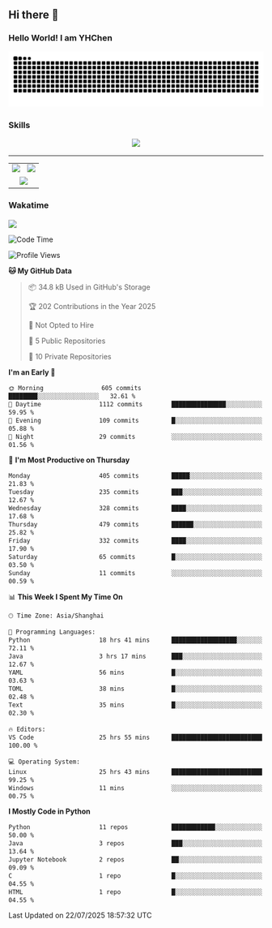 
## Hi there 👋

<!--
**YHChen0511/YHChen0511** is a ✨ _special_ ✨ repository because its `README.md` (this file) appears on your GitHub profile.

Here are some ideas to get you started:

- 🔭 I’m currently working on ...
- 🌱 I’m currently learning ...
- 👯 I’m looking to collaborate on ...
- 🤔 I’m looking for help with ...
- 💬 Ask me about ...
- 📫 How to reach me: ...
- 😄 Pronouns: ...
- ⚡ Fun fact: ...
-->
### Hello World!  I am YHChen

![](https://raw.githubusercontent.com/YHChen0511/YHChen0511/refs/heads/output/github-contribution-grid-snake.svg)

### Skills

<p align="center">
  <a href="https://skillicons.dev">
    <img src="https://skillicons.dev/icons?i=python,cpp,java,c,pytorch,git,docker,latex,mysql,linux,vscode" />
  </a>
</p>

---
<div align="center">
  <table style="width:100%;">
    <tr>
      <!-- 第一个图片 -->
      <td align="center">
        <img height='200' src="https://github-readme-stats.vercel.app/api?username=YHChen0511&show_icons=true" />
      </td>
      <!-- 第二个图片 -->
      <td align="center">
        <img height='200' src="https://github-readme-stats.vercel.app/api/top-langs/?username=YHChen0511&layout=compact" />
      </td>
    </tr>
    <!-- 第三个图片 -->
    <tr>
      <td colspan="2" align="center">
        <img height="220" src="https://github-readme-activity-graph.vercel.app/graph?username=YHChen0511&theme=github-compact&hide_border=true&area=true" />
      </td>
    </tr>
  </table>
</div>

### Wakatime
<img align="center" src="https://github-readme-stats.vercel.app/api/wakatime?username=YHChen0511&theme=transparent&hide_border=true&layout=compact&langs_count=20&range=last_30_days" />

<!--START_SECTION:waka-->
![Code Time](http://img.shields.io/badge/Code%20Time-407%20hrs%2024%20mins-blue)

![Profile Views](http://img.shields.io/badge/Profile%20Views-4-blue)

**🐱 My GitHub Data** 

> 📦 34.8 kB Used in GitHub's Storage 
 > 
> 🏆 202 Contributions in the Year 2025
 > 
> 🚫 Not Opted to Hire
 > 
> 📜 5 Public Repositories 
 > 
> 🔑 10 Private Repositories 
 > 
**I'm an Early 🐤** 

```text
🌞 Morning                605 commits         ████████░░░░░░░░░░░░░░░░░   32.61 % 
🌆 Daytime                1112 commits        ███████████████░░░░░░░░░░   59.95 % 
🌃 Evening                109 commits         █░░░░░░░░░░░░░░░░░░░░░░░░   05.88 % 
🌙 Night                  29 commits          ░░░░░░░░░░░░░░░░░░░░░░░░░   01.56 % 
```
📅 **I'm Most Productive on Thursday** 

```text
Monday                   405 commits         █████░░░░░░░░░░░░░░░░░░░░   21.83 % 
Tuesday                  235 commits         ███░░░░░░░░░░░░░░░░░░░░░░   12.67 % 
Wednesday                328 commits         ████░░░░░░░░░░░░░░░░░░░░░   17.68 % 
Thursday                 479 commits         ██████░░░░░░░░░░░░░░░░░░░   25.82 % 
Friday                   332 commits         ████░░░░░░░░░░░░░░░░░░░░░   17.90 % 
Saturday                 65 commits          █░░░░░░░░░░░░░░░░░░░░░░░░   03.50 % 
Sunday                   11 commits          ░░░░░░░░░░░░░░░░░░░░░░░░░   00.59 % 
```


📊 **This Week I Spent My Time On** 

```text
🕑︎ Time Zone: Asia/Shanghai

💬 Programming Languages: 
Python                   18 hrs 41 mins      ██████████████████░░░░░░░   72.11 % 
Java                     3 hrs 17 mins       ███░░░░░░░░░░░░░░░░░░░░░░   12.67 % 
YAML                     56 mins             █░░░░░░░░░░░░░░░░░░░░░░░░   03.63 % 
TOML                     38 mins             █░░░░░░░░░░░░░░░░░░░░░░░░   02.48 % 
Text                     35 mins             █░░░░░░░░░░░░░░░░░░░░░░░░   02.30 % 

🔥 Editors: 
VS Code                  25 hrs 55 mins      █████████████████████████   100.00 % 

💻 Operating System: 
Linux                    25 hrs 43 mins      █████████████████████████   99.25 % 
Windows                  11 mins             ░░░░░░░░░░░░░░░░░░░░░░░░░   00.75 % 
```

**I Mostly Code in Python** 

```text
Python                   11 repos            ████████████░░░░░░░░░░░░░   50.00 % 
Java                     3 repos             ███░░░░░░░░░░░░░░░░░░░░░░   13.64 % 
Jupyter Notebook         2 repos             ██░░░░░░░░░░░░░░░░░░░░░░░   09.09 % 
C                        1 repo              █░░░░░░░░░░░░░░░░░░░░░░░░   04.55 % 
HTML                     1 repo              █░░░░░░░░░░░░░░░░░░░░░░░░   04.55 % 
```




 Last Updated on 22/07/2025 18:57:32 UTC
<!--END_SECTION:waka-->
